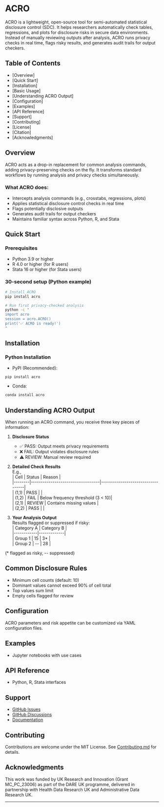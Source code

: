 
# ACRO

ACRO is a lightweight, open-source tool for semi-automated statistical disclosure control (SDC). It helps researchers automatically check tables, regressions, and plots for disclosure risks in secure data environments. Instead of manually reviewing outputs after analysis, ACRO runs privacy checks in real time, flags risky results, and generates audit trails for output checkers.

## Table of Contents  
- [Overview]
- [Quick Start]
- [Installation]
- [Basic Usage]
- [Understanding ACRO Output]
- [Configuration]
- [Examples]
- [API Reference]  
- [Support]
- [Contributing]
- [License]
- [Citation] 
- [Acknowledgments]


## Overview  
ACRO acts as a drop-in replacement for common analysis commands, adding privacy-preserving checks on the fly. It transforms standard workflows by running analysis and privacy checks simultaneously.

### What ACRO does:  
- Intercepts analysis commands (e.g., crosstabs, regressions, plots)  
- Applies statistical disclosure control checks in real time  
- Flags potentially disclosive outputs  
- Generates audit trails for output checkers  
- Maintains familiar syntax across Python, R, and Stata  

## Quick Start

### Prerequisites  
- Python 3.9 or higher  
- R 4.0 or higher (for R users)  
- Stata 16 or higher (for Stata users)  

### 30-second setup (Python example)  
```bash
# Install ACRO
pip install acro

# Run first privacy-checked analysis  
python -c "
import acro
session = acro.ACRO()
print('✅ ACRO is ready!')
"
```

## Installation

### Python Installation  
- PyPI (Recommended):  
```bash
pip install acro
```
- Conda:  
```bash
conda install acro
```

## Understanding ACRO Output

When running an ACRO command, you receive three key pieces of information:

1. **Disclosure Status**  
   - ✅ PASS: Output meets privacy requirements  
   - ❌ FAIL: Output violates disclosure rules  
   - ⚠️ REVIEW: Manual review required  

2. **Detailed Check Results**  
   E.g.,  
   | Cell   | Status                              | Reason                              |  
   |--------|-----------------------------------|-----------------------------------|  
   | (1,1)  | PASS                              |                                   |  
   | (1,2)  | FAIL                              | Below frequency threshold (3 < 10)|  
   | (2,1)  | REVIEW                            | Contains missing values            |  
   | (2,2)  | PASS                              |                                   |  

3. **Your Analysis Output**  
Results flagged or suppressed if risky:  
| Category A | Category B |  
|------------|-------------|  
| Group 1    | 15          | 3*         |  
| Group 2    | --          | 28         |  

(* flagged as risky, -- suppressed)  

## Common Disclosure Rules  
- Minimum cell counts (default: 10)  
- Dominant values cannot exceed 90% of cell total  
- Top values sum limit  
- Empty cells flagged for review  

## Configuration  
ACRO parameters and risk appetite can be customized via YAML configuration files.

## Examples  
- Jupyter notebooks with use cases  

## API Reference  
- Python, R, Stata interfaces

## Support  
- [GitHub Issues](https://github.com/AI-SDC/ACRO/issues)  
- [GitHub Discussions](https://github.com/AI-SDC/ACRO/discussions)  
- [Documentation](https://ai-sdc.github.io/ACRO/)  

## Contributing  
Contributions are welcome under the MIT License. See [Contributing.md](https://github.com/AI-SDC/ACRO/blob/main/CONTRIBUTING.md) for details.

## Acknowledgments  
This work was funded by UK Research and Innovation (Grant MC_PC_23006) as part of the DARE UK programme, delivered in partnership with Health Data Research UK and Administrative Data Research UK.

***
